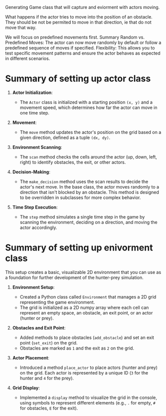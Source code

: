Generating Game class that will capture and eviorment with actors moving.

What happens if the actor tries to move into the position of an obstacle. They should be not be permited to move in that direction, ie that do not move that way. 

We will focus on predefined movements first.
Summary
Random vs. Predefined Moves: The actor can now move randomly by default or follow a predefined sequence of moves if specified.
Flexibility: This allows you to test specific movement patterns and ensure the actor behaves as expected in different scenarios.

# Summary of setting up actor class

1. **Actor Initialization**: 
   - The `Actor` class is initialized with a starting position `(x, y)` and a movement speed, which determines how far the actor can move in one time step.

2. **Movement**:
   - The `move` method updates the actor's position on the grid based on a given direction, defined as a tuple `(dx, dy)`.

3. **Environment Scanning**:
   - The `scan` method checks the cells around the actor (up, down, left, right) to identify obstacles, the exit, or other actors.

4. **Decision-Making**:
   - The `make_decision` method uses the scan results to decide the actor's next move. In the base class, the actor moves randomly to a direction that isn't blocked by an obstacle. This method is designed to be overridden in subclasses for more complex behavior.

5. **Time Step Execution**:
   - The `step` method simulates a single time step in the game by scanning the environment, deciding on a direction, and moving the actor accordingly.


# Summary of setting up enivorment class

This setup creates a basic, visualizable 2D environment that you can use as a foundation for further development of the hunter-prey simulation.

1. **Environment Setup**: 
   - Created a Python class called `Environment` that manages a 2D grid representing the game environment.
   - The grid is initialized as a 2D numpy array where each cell can represent an empty space, an obstacle, an exit point, or an actor (hunter or prey).

2. **Obstacles and Exit Point**:
   - Added methods to place obstacles (`add_obstacle`) and set an exit point (`set_exit`) on the grid.
   - Obstacles are marked as `1` and the exit as `2` on the grid.

3. **Actor Placement**:
   - Introduced a method `place_actor` to place actors (hunter and prey) on the grid. Each actor is represented by a unique ID (`3` for the hunter and `4` for the prey).

4. **Grid Display**:
   - Implemented a `display` method to visualize the grid in the console, using symbols to represent different elements (e.g., `.` for empty, `#` for obstacles, `E` for the exit).

